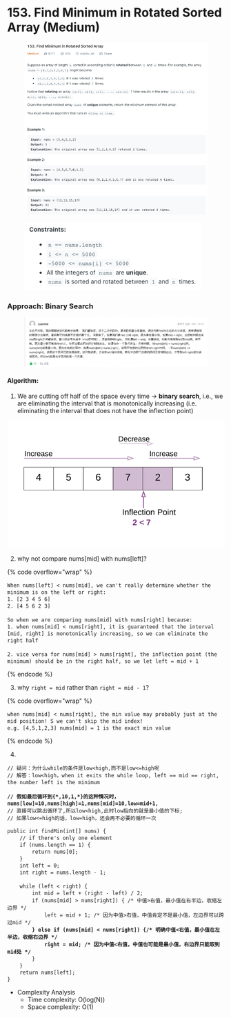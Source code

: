 # 153. Find Minimum in Rotated Sorted Array (Medium)

<figure><img src="../../../.gitbook/assets/image (134).png" alt=""><figcaption></figcaption></figure>

<figure><img src="../../../.gitbook/assets/image (135).png" alt=""><figcaption></figcaption></figure>

### Approach: Binary Search

<figure><img src="../../../.gitbook/assets/image (132).png" alt=""><figcaption></figcaption></figure>

#### Algorithm:

1. We are cutting off half of the space every time -> **binary search**, i.e., we are eliminating the interval that is monotonically increasing (i.e. eliminating the interval that does not have the inflection point)

![](<../../../.gitbook/assets/image (133).png>)

2. why not compare nums\[mid] with nums\[left]?

{% code overflow="wrap" %}
```
When nums[left] < nums[mid], we can't really determine whether the minimum is on the left or right: 
1. [2 3 4 5 6]
2. [4 5 6 2 3]

So when we are comparing nums[mid] with nums[right] because:
1. when nums[mid] < nums[right], it is guaranteed that the interval [mid, right] is monotonically increasing, so we can eliminate the right half

2. vice versa for nums[mid] > nums[right], the inflection point (the minimum) should be in the right half, so we let left = mid + 1
```
{% endcode %}

3. why `right = mid` rather than `right = mid - 1`?

{% code overflow="wrap" %}
```
when nums[mid] < nums[right], the min value may probably just at the mid position! S we can't skip the mid index!
e.g. [4,5,1,2,3] nums[mid] = 1 is the exact min value
```
{% endcode %}

4.

<pre class="language-java" data-overflow="wrap"><code class="lang-java">// 疑问：为什么while的条件是low&#x3C;high,而不是low&#x3C;=high呢
// 解答：low&#x3C;high，when it exits the while loop, left == mid == right, the number left is the minimum

<strong>// 假如最后循环到{*,10,1,*}的这种情况时，nums[low]=10,nums[high]=1,nums[mid]=10,low=mid+1,
</strong>// 直接可以跳出循环了,所以low&#x3C;high,此时low指向的就是最小值的下标;
// 如果low&#x3C;=high的话，low=high，还会再不必要的循环一次
</code></pre>

<pre class="language-java" data-overflow="wrap"><code class="lang-java">public int findMin(int[] nums) {
    // if there's only one element
    if (nums.length == 1) {
        return nums[0];
    }
    int left = 0;
    int right = nums.length - 1;
    
    while (left &#x3C; right) {
        int mid = left + (right - left) / 2;
        if (nums[mid] > nums[right]) { /* 中值>右值，最小值在右半边，收缩左边界 */ 
            left = mid + 1; /* 因为中值>右值，中值肯定不是最小值，左边界可以跨过mid */ 
<strong>        } else if (nums[mid] &#x3C; nums[right]) {/* 明确中值&#x3C;右值，最小值在左半边，收缩右边界 */                      
</strong><strong>            right = mid; /* 因为中值&#x3C;右值，中值也可能是最小值，右边界只能取到mid处 */ 
</strong>        }
    }
    return nums[left];
}
</code></pre>

* Complexity Analysis
  * Time complexity: O(log(N))
  * Space complexity: O(1)




